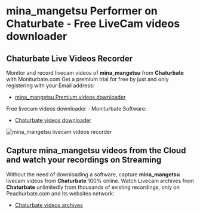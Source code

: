 # mina_mangetsu Performer on Chaturbate - Free LiveCam videos downloader

## Chaturbate Live Videos Recorder

Monitor and record livecam videos of **mina_mangetsu** from **Chaturbate** with Moniturbate.com
Get a premium trial for free by just and only registering with your Email address:
* [mina_mangetsu Premium videos downloader](https://moniturbate.com/request-demo-licence-key.html)

Free livecam videos downloader - Moniturbate Software:
* [Chaturbate videos downloader](https://moniturbate.com/moniturbate-download-software.html)

![mina_mangetsu livecam videos recorder](https://peachurnet.com/templates/moniturbate-software.png)


## Capture mina_mangetsu videos from the Cloud and watch your recordings on Streaming

Without the need of downloading a software, capture **mina_mangetsu** livecam videos from **Chaturbate** 100% online.
Watch Livecam archives from **Chaturbate** unlimitedly from thousands of existing recordings, only on Peachurbate.com and its websites network:
* [Chaturbate videos archives](https://peachurnet.com/)